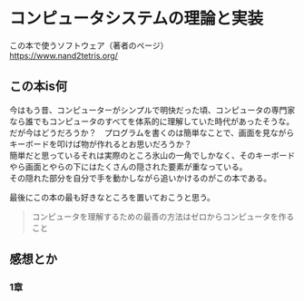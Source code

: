 # コンピュータシステムの理論と実装

この本で使うソフトウェア（著者のページ）  
<https://www.nand2tetris.org/>  

## この本is何

今はもう昔、コンピューターがシンプルで明快だった頃、コンピュータの専門家なら誰でもコンピュータのすべてを体系的に理解していた時代があったそうな。  
だが今はどうだろうか？　プログラムを書くのは簡単なことで、画面を見ながらキーボードを叩けば物が作れるとお思いだろうか？  
簡単だと思っているそれは実際のところ氷山の一角でしかなく、そのキーボードやら画面とやらの下にはたくさんの隠された要素が重なっている。  
その隠れた部分を自分で手を動かしながら追いかけるのがこの本である。  

最後にこの本の最も好きなところを置いておこうと思う。
> コンピュータを理解するための最善の方法はゼロからコンピュータを作ること

## 感想とか

### 1章
